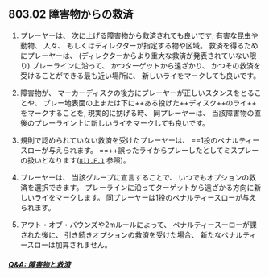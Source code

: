 ## 803.02 障害物からの救済

1. プレーヤーは、
次に上げる障害物から救済されても良いです;
有害な昆虫や動物、
人々、
もしくはディレクターが指定する物や区域。
救済を得るためにプレーヤーは、
(ディレクターからより重大な救済が発表されていない限り)
プレーラインに沿って、
かつターゲットから遠ざかり、
かつその救済を受けることができる最も近い場所に、
新しいライをマークしても良いです。

1. 障害物が、
マーカーディスクの後方にプレーヤーが正しいスタンスをとることや、
プレー地表面の上または下に++ある投げた++ディスク++のライ++
をマークすることを, 現実的に妨げる時、
同プレーヤーは、
当該障害物の直後のプレーライン上に新しいライをマークしても良いです。

1. 規則で認められていない救済を受けたプレーヤーは、
==1投のペナルティースローが与えられます。 ==++誤ったライからプレーしたとしてミスプレーの扱いとなります([`811.F.1`](811) 参照)。

1. プレーヤーは、
当該グループに宣言することで、
いつでもオプションの救済を選択できます。
プレーラインに沿ってターゲットから遠ざかる方向に新しいライをマークします。
同プレーヤーは1投のペナルティースローが与えられます。

1. アウト・オブ・バウンズや2mルールによって、
ペナルティースーローが課された後に、
引き続きオプションの救済を受けた場合、
新たなペナルティースローは加算されません。

##### [Q&A: 障害物と救済](qa-obs)



